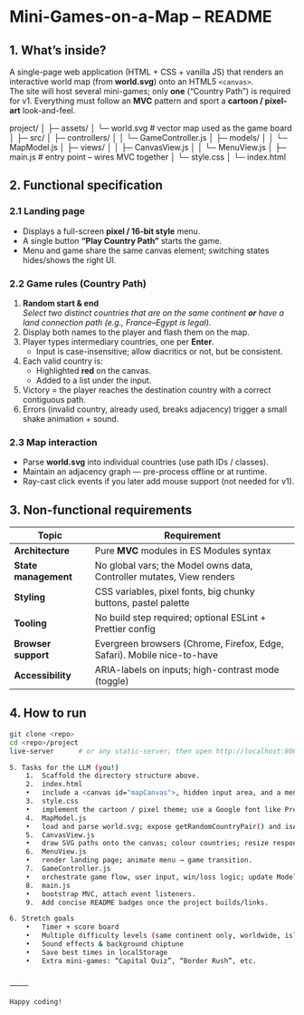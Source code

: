 # Mini-Games-on-a-Map – README

## 1. What’s inside?
A single-page web application (HTML + CSS + vanilla JS) that renders an interactive world map (from **world.svg**) onto an HTML5 `<canvas>`.  
The site will host several mini-games; only **one** (“Country Path”) is required for v1. Everything must follow an **MVC** pattern and sport a **cartoon / pixel-art** look-and-feel.

project/
│
├─ assets/
│  └─ world.svg          # vector map used as the game board
│
├─ src/
│  ├─ controllers/
│  │   └─ GameController.js
│  ├─ models/
│  │   └─ MapModel.js
│  ├─ views/
│  │   ├─ CanvasView.js
│  │   └─ MenuView.js
│  ├─ main.js            # entry point – wires MVC together
│  └─ style.css
│
└─ index.html

## 2. Functional specification

### 2.1 Landing page
* Displays a full-screen **pixel / 16-bit style** menu.
* A single button **“Play Country Path”** starts the game.
* Menu and game share the same canvas element; switching states hides/shows the right UI.

### 2.2 Game rules (Country Path)
1. **Random start & end**  
   *Select two distinct countries that are on the same continent **or** have a land connection path (e.g., France–Egypt is legal).*
2. Display both names to the player and flash them on the map.
3. Player types intermediary countries, one per **Enter**.  
   * Input is case-insensitive; allow diacritics or not, but be consistent.
4. Each valid country is:
   * Highlighted **red** on the canvas.
   * Added to a list under the input.
5. Victory = the player reaches the destination country with a correct contiguous path.
6. Errors (invalid country, already used, breaks adjacency) trigger a small shake animation + sound.

### 2.3 Map interaction
* Parse **world.svg** into individual countries (use path IDs / classes).
* Maintain an adjacency graph — pre-process offline or at runtime.
* Ray-cast click events if you later add mouse support (not needed for v1).

## 3. Non-functional requirements

| Topic                 | Requirement                                                             |
|-----------------------|--------------------------------------------------------------------------|
| **Architecture**      | Pure **MVC** modules in ES Modules syntax                               |
| **State management**  | No global vars; the Model owns data, Controller mutates, View renders   |
| **Styling**           | CSS variables, pixel fonts, big chunky buttons, pastel palette          |
| **Tooling**           | No build step required; optional ESLint + Prettier config               |
| **Browser support**   | Evergreen browsers (Chrome, Firefox, Edge, Safari). Mobile nice-to-have |
| **Accessibility**     | ARIA-labels on inputs; high-contrast mode (toggle)                      |

## 4. How to run
```bash
git clone <repo>
cd <repo>/project
live-server      # or any static-server; then open http://localhost:8080

5. Tasks for the LLM (you!)
	1.	Scaffold the directory structure above.
	2.	index.html
	•	include a <canvas id="mapCanvas">, hidden input area, and a menu container.
	3.	style.css
	•	implement the cartoon / pixel theme; use a Google font like Press Start 2P.
	4.	MapModel.js
	•	load and parse world.svg; expose getRandomCountryPair() and isAdjacent(a,b).
	5.	CanvasView.js
	•	draw SVG paths onto the canvas; colour countries; resize responsively.
	6.	MenuView.js
	•	render landing page; animate menu → game transition.
	7.	GameController.js
	•	orchestrate game flow, user input, win/loss logic; update Model & View.
	8.	main.js
	•	bootstrap MVC, attach event listeners.
	9.	Add concise README badges once the project builds/links.

6. Stretch goals
	•	Timer + score board
	•	Multiple difficulty levels (same continent only, worldwide, island hops, etc.)
	•	Sound effects & background chiptune
	•	Save best times in localStorage
	•	Extra mini-games: “Capital Quiz”, “Border Rush”, etc.


⸻

Happy coding!

